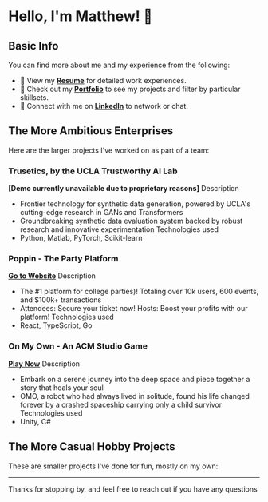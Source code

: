 # Hello, I'm Matthew! 👋

## Basic Info

You can find more about me and my experience from the following:

- 📄 View my **[Resume](https://www.yangmatthew.com/resume)** for detailed work experiences.
- 🎨 Check out my **[Portfolio](https://www.yangmatthew.com/)** to see my projects and filter by particular skillsets.
- 💼 Connect with me on **[LinkedIn](https://www.linkedin.com/in/matthew-yang-91291a168/)** to network or chat.

## The More Ambitious Enterprises 

Here are the larger projects I've worked on as part of a team:

### Trusetics, by the UCLA Trustworthy AI Lab
**[Demo currently unavailable due to proprietary reasons]**
Description
- Frontier technology for synthetic data generation, powered by UCLA's cutting-edge research in GANs and Transformers
- Groundbreaking synthetic data evaluation system backed by robust research and innovative experimentation
Technologies used
- Python, Matlab, PyTorch, Scikit-learn

### Poppin - The Party Platform
**[Go to Website](https://joinpoppin.com/)**
Description
- The #1 platform for college parties)! Totaling over 10k users, 600 events, and $100k+ transactions
- Attendees: Secure your ticket now! Hosts: Boost your profits with our platform!
Technologies used
- React, TypeScript, Go

### On My Own - An ACM Studio Game
**[Play Now](https://kmbusybee.itch.io/on-my-own)**
Description
- Embark on a serene journey into the deep space and piece together a story that heals your soul
- OMO, a robot who had always lived  in solitude, found his life changed forever by a crashed spaceship carrying only a child survivor
Technologies used
- Unity, C#

## The More Casual Hobby Projects

These are smaller projects I've done for fun, mostly on my own:


---

Thanks for stopping by, and feel free to reach out if you have any questions
